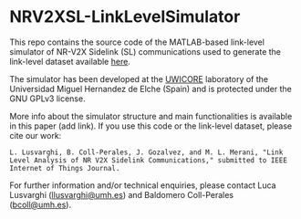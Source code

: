 # NRV2XSL-LinkLevelSimulator
This repo contains the source code of the MATLAB-based link-level simulator of NR-V2X Sidelink (SL) communications used to generate the link-level dataset available [here](https://uwicore.umh.es/NRV2XSL-LinkLevel.html).

The simulator has been developed at the [UWICORE](https://uwicore.umh.es/) laboratory of the Universidad Miguel Hernandez de Elche (Spain) and is protected under the GNU GPLv3 license. 

More info about the simulator structure and main functionalities is available in this paper (add link). If you use this code or the link-level dataset, please cite our work:
```
L. Lusvarghi, B. Coll-Perales, J. Gozalvez, and M. L. Merani, "Link Level Analysis of NR V2X Sidelink Communications," submitted to IEEE Internet of Things Journal. 
```

For further information and/or technical enquiries, please contact Luca Lusvarghi (llusvarghi@umh.es) and Baldomero Coll-Perales (bcoll@umh.es).

